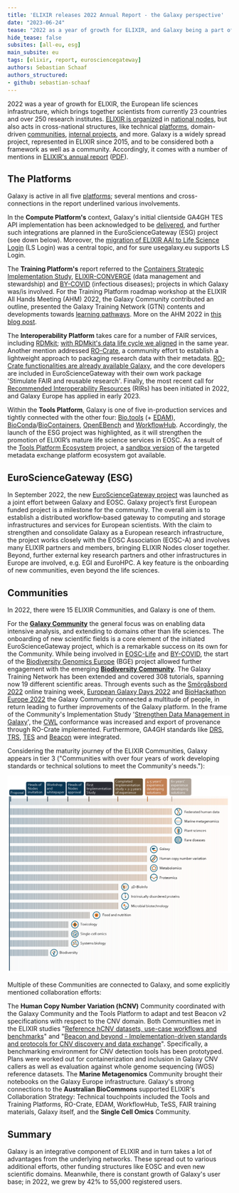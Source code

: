 ```yaml
---
title: 'ELIXIR releases 2022 Annual Report - the Galaxy perspective'
date: "2023-06-24"
tease: "2022 as a year of growth for ELIXIR, and Galaxy being a part of it."
hide_tease: false
subsites: [all-eu, esg]
main_subsite: eu
tags: [elixir, report, eurosciencegateway]
authors: Sebastian Schaaf
authors_structured:
- github: sebastian-schaaf
---
```


2022 was a year of growth for ELIXIR, the European life sciences infrastructure, which brings together scientists from currently 23 countries and over 250 research institutes. [ELIXIR is organized](https://elixir-europe.org/how-we-work) in [national nodes](https://elixir-europe.org/about-us/who-we-are/nodes), but also acts in cross-national structures, like technical [platforms](https://elixir-europe.org/platforms), domain-driven [communities](https://elixir-europe.org/communities), [internal projects](https://elixir-europe.org/internal-projects), and more. Galaxy is a widely spread project, represented in ELIXIR since 2015, and to be considered both a framework as well as a community. Accordingly, it comes with a number of mentions in [ELIXIR's annual report](https://elixir-europe.org/news/elixir-releases-2022-annual-report) ([PDF](https://elixir-europe.org/sites/default/files/documents/annual-report-2022.pdf)).

## The Platforms

Galaxy is active in all five [platforms](https://elixir-europe.org/platforms); several mentions and cross-connections in the report underlined various involvements.

In the **Compute Platform's** context, Galaxy's initial clientside GA4GH TES API implementation has been acknowledged to be [delivered](https://github.com/galaxyproject/galaxy/pull/14777), and further such integrations are planned in the EuroScienceGateway (ESG) project (see down below). Moreover, the [migration of ELIXIR AAI to Life Science Login](https://elixir-europe.org/AAI-migration) (LS Login) was a central topic, and for sure usegalaxy.eu supports LS Login.

The **Training Platform's** report referred to the [Containers Strategic Implementation Study](https://elixir-europe.org/internal-projects/commissioned-services/making-container-services-integratable), [ELIXIR-CONVERGE](https://elixir-europe.org/about-us/how-funded/eu-projects/converge) (data management and stewardship) and [BY-COVID](https://by-covid.org) (infectious diseases); projects in which Galaxy was/is involved. For the Training Platform roadmap workshop at the ELIXIR All Hands Meeting (AHM) 2022, the Galaxy Community contributed an outline, presented the Galaxy Training Network (GTN) contents and developments towards [learning pathways](https://training.galaxyproject.org/training-material/learning-pathways/). More on the AHM 2022 in [this blog post](https://galaxyproject.org/news/2022-06-21-elixirah22/).

The **Interoperability Platform** takes care for a number of FAIR services, including [RDMkit](https://rdmkit.elixir-europe.org/); [with RDMkit's data life cycle we aligned](https://galaxyproject.org/news/2022-10-19-rdm-galaxy/) in the same year. Another mention addressed [RO-Crate](https://www.researchobject.org/ro-crate/), a community effort to establish a lightweight approach to packaging research data with their metadata. [RO-Crate functionalities are already available Galaxy](https://galaxyproject.org/news/2023-02-23-structured-data-exports-ro-bco/), and the core developers are included in EuroScienceGateway with their own work package 'Stimulate FAIR and reusable research'. Finally, the most recent call for  [Recommended Interoperability Resources](https://elixir-europe.org/platforms/interoperability/rirs) (RIRs) has been initiated in 2022, and Galaxy Europe has applied in early 2023.

Within the **Tools Platform**, Galaxy is one of five in-production services and tightly connected with the other four: [Bio.tools](https://bio.tools) (+ [EDAM](https://edamontology.org)), [BioConda](https://bioconda.github.io)/[BioContainers](https://biocontainers.pro), [OpenEBench](https://openebench.bsc.es/dashboard/) and [WorkflowHub](https://workflowhub.eu). Accordingly, the launch of the ESG project was highlighted, as it will strengthen the promotion of ELIXIR’s mature life science services in EOSC. As a result of the [Tools Platform Ecosystem](https://elixir-europe.org/internal-projects/commissioned-services/tools-platform-ecosystem) project, a [sandbox version](https://github.com/bio-tools/content-sandbox) of the targeted metadata exchange platform ecosystem got available. 

## EuroScienceGateway (ESG)

In September 2022, the new [EuroScienceGateway project](https://www.eurosciencegateway.org) was launched as a joint effort between Galaxy and EOSC. Galaxy project’s first European funded project is a milestone for the community. The overall aim is to establish a distributed workflow‐based gateway to computing and storage infrastructures and services for European scientists.
With the claim to strengthen and consolidate Galaxy as a European research infrastructure, the project works closely with the EOSC Association (EOSC-A) and involves many ELIXIR partners and members, bringing ELIXIR Nodes closer together. Beyond, further external key research partners and other infrastructures in Europe are involved, e.g. EGI and EuroHPC. A key feature is the onboarding of new communities, even beyond the life sciences.

## Communities

In 2022, there were 15 ELIXIR Communities, and Galaxy is one of them. 

For the [**Galaxy Community**](https://elixir-europe.org/communities/galaxy) the general focus was on enabling data intensive analysis, and extending to domains other than life sciences. The onboarding of new scientific fields is a core element of the initiated EuroScienceGateway project, which is a remarkable success on its own for the Community. 
While being involved in [EOSC-Life](https://www.eosc-life.eu) and [BY-COVID](https://by-covid.org), the start of the [Biodiversity Genomics Europe](https://biodiversitygenomics.eu) (BGE) project allowed further engagement with the emerging [**Biodiversity Community**](https://elixir-europe.org/communities/biodiversity). The Galaxy Training Network has been extended and covered 308 tutorials, spanning now 19 different scientific areas. Through events such as the [Smörgåsbord 2022](https://gallantries.github.io/video-library/events/smorgasbord2/tapas.html) online training week, [European Galaxy Days 2022](https://galaxyproject.org/events/2022-10-egd/) and [BioHackathon Europe 2022](https://elixir-europe.org/events/biohackathon-europe-2022) the Galaxy Community connected a multitude of people, in return leading to further improvements of the Galaxy platform. 
In the frame of the Community's Implementation Study '[Strengthen Data Management in Galaxy](https://elixir-europe.org/internal-projects/commissioned-services/strengthen-data-management-galaxy)', the [CWL](https://www.commonwl.org) conformance was increased and export of provenance through RO-Crate implemented. Furthermore, GA4GH standards like [DRS](https://www.ga4gh.org/product/data-repository-service-drs/), [TRS](https://www.ga4gh.org/product/tool-registry-service-trs/), [TES](https://www.ga4gh.org/product/task-execution-service-tes/) and [Beacon](https://www.ga4gh.org/product/beacon-api/) were integrated.

Considering the maturity journey of the ELIXIR Communities, Galaxy appears in tier 3 ("Communities with over four years of work developing standards or technical solutions to meet the Community's needs."): 

<img src="ELIXIR_Community_maturity_journey.png" width="600">

Multiple of these Communities are connected to Galaxy, and some explicitly mentioned collaboration efforts:

The **Human Copy Number Variation (hCNV)** Community coordinated with the Galaxy Community and the Tools Platform to adapt and test Beacon v2 specifications with respect to the CNV domain. Both Communities met in the ELIXIR studies "[Reference hCNV datasets, use-case workflows and benchmarks](https://elixir-europe.org/internal-projects/commissioned-services/reference-hcnv-datasets)" and "[Beacon and beyond - Implementation-driven standards and protocols for CNV discovery and data exchange](https://elixir-europe.org/internal-projects/commissioned-services/beacon-and-beyond)". Specifically, a benchmarking environment for CNV detection tools has been prototyped. Plans were worked out for containerization and inclusion in Galaxy CNV callers as well as evaluation against whole genome sequencing (WGS) reference datasets. The **Marine Metagenomics** Community brought their notebooks on the Galaxy Europe infrastructure. Galaxy's strong connections to the **Australian BioCommons** supported ELIXIR's Collaboration Strategy: Technical touchpoints included the Tools and Training Platforms, RO-Crate, EDAM, WorkflowHub, TeSS, FAIR training materials, Galaxy itself, and the **Single Cell Omics** Community.

## Summary

Galaxy is an integrative component of ELIXIR and in turn takes a lot of advantages from the underlying networks. These spread out to various additional efforts, other funding structures like EOSC and even new scientific domains. Meanwhile, there is constant growth of Galaxy's user base; in 2022, we grew by 42% to 55,000 registered users.



